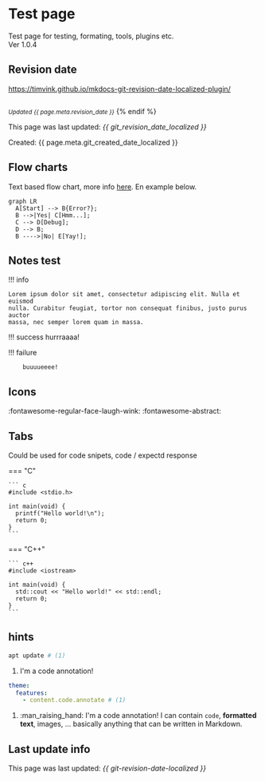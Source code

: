 # Test page
Test page for testing, formating, tools, plugins etc.\
Ver 1.0.4

## Revision date

https://timvink.github.io/mkdocs-git-revision-date-localized-plugin/

<small><br><i>Updated {{ page.meta.revision_date }}</i></small>
{% endif %}

This page was last updated: *{{ git_revision_date_localized }}*

Created: {{ page.meta.git_created_date_localized }}


## Flow charts
Text based flow chart, more info [here](https://mermaid-js.github.io/mermaid/#/). En example below.

``` mermaid
graph LR
  A[Start] --> B{Error?};
  B -->|Yes| C[Hmm...];
  C --> D[Debug];
  D --> B;
  B ---->|No| E[Yay!];
```

## Notes test

!!! info

    Lorem ipsum dolor sit amet, consectetur adipiscing elit. Nulla et euismod
    nulla. Curabitur feugiat, tortor non consequat finibus, justo purus auctor
    massa, nec semper lorem quam in massa.

!!! success
        hurrraaaa!

!!! failure

        buuuueeee!


## Icons
:fontawesome-regular-face-laugh-wink:
:fontawesome-abstract:


## Tabs
Could be used for code snipets, code / expectd response

=== "C"

    ``` c
    #include <stdio.h>

    int main(void) {
      printf("Hello world!\n");
      return 0;
    }
    ```

=== "C++"

    ``` c++
    #include <iostream>

    int main(void) {
      std::cout << "Hello world!" << std::endl;
      return 0;
    }
    ```

## hints

```bash
apt update # (1)
```

1. I'm a code annotation!


``` yaml
theme:
  features:
    - content.code.annotate # (1)
```

1.  :man_raising_hand: I'm a code annotation! I can contain `code`, __formatted
    text__, images, ... basically anything that can be written in Markdown.

## Last update info
This page was last updated: *{{ git-revision-date-localized }}*
